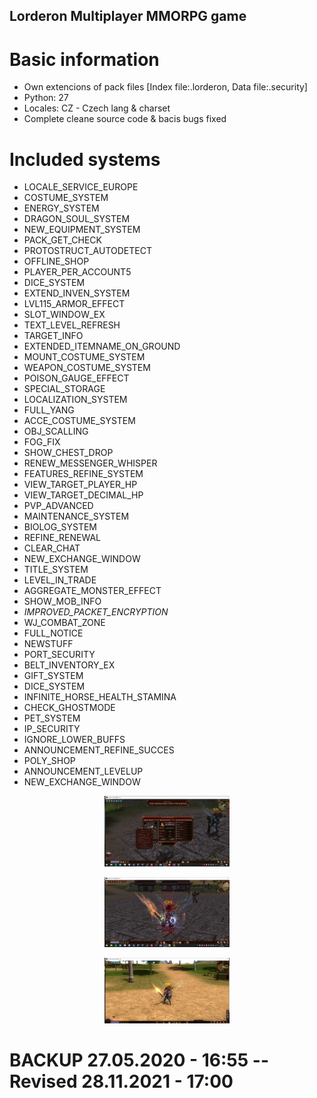 ## Lorderon Multiplayer MMORPG game

# Basic information
- Own extencions of pack files [Index file:.lorderon, Data file:.security]
- Python: 27
- Locales: CZ - Czech lang & charset
- Complete cleane source code & bacis bugs fixed


# Included systems
- LOCALE_SERVICE_EUROPE
- COSTUME_SYSTEM
- ENERGY_SYSTEM
- DRAGON_SOUL_SYSTEM
- NEW_EQUIPMENT_SYSTEM
- PACK_GET_CHECK
- PROTOSTRUCT_AUTODETECT
- OFFLINE_SHOP
- PLAYER_PER_ACCOUNT5
- DICE_SYSTEM
- EXTEND_INVEN_SYSTEM
- LVL115_ARMOR_EFFECT
- SLOT_WINDOW_EX
- TEXT_LEVEL_REFRESH
- TARGET_INFO
- EXTENDED_ITEMNAME_ON_GROUND
- MOUNT_COSTUME_SYSTEM
- WEAPON_COSTUME_SYSTEM
- POISON_GAUGE_EFFECT
- SPECIAL_STORAGE
- LOCALIZATION_SYSTEM
- FULL_YANG
- ACCE_COSTUME_SYSTEM 
- OBJ_SCALLING
- FOG_FIX
- SHOW_CHEST_DROP
- RENEW_MESSENGER_WHISPER
- FEATURES_REFINE_SYSTEM
- VIEW_TARGET_PLAYER_HP
- VIEW_TARGET_DECIMAL_HP
- PVP_ADVANCED
- MAINTENANCE_SYSTEM
- BIOLOG_SYSTEM
- REFINE_RENEWAL
- CLEAR_CHAT
- NEW_EXCHANGE_WINDOW
- TITLE_SYSTEM
- LEVEL_IN_TRADE
- AGGREGATE_MONSTER_EFFECT
- SHOW_MOB_INFO
- _IMPROVED_PACKET_ENCRYPTION_
- WJ_COMBAT_ZONE
- FULL_NOTICE
- NEWSTUFF 
- PORT_SECURITY
- BELT_INVENTORY_EX
- GIFT_SYSTEM
- DICE_SYSTEM
- INFINITE_HORSE_HEALTH_STAMINA
- CHECK_GHOSTMODE
- PET_SYSTEM
- IP_SECURITY 
- IGNORE_LOWER_BUFFS
- ANNOUNCEMENT_REFINE_SUCCES
- POLY_SHOP
- ANNOUNCEMENT_LEVELUP
- NEW_EXCHANGE_WINDOW

<p align="center"><a href="http://becvar.xyz/becwork" target="_blank"><img src="https://github.com/lordbecvold/Lorderon/blob/main/XOthers/Resources/img_1.png" width="200"></a></p>

<p align="center"><a href="http://becvar.xyz/becwork" target="_blank"><img src="https://github.com/lordbecvold/Lorderon/blob/main/XOthers/Resources/img_2.png" width="200"></a></p>

<p align="center"><a href="http://becvar.xyz/becwork" target="_blank"><img src="https://github.com/lordbecvold/Lorderon/blob/main/XOthers/Resources/img_3.png" width="200"></a></p>

# BACKUP 27.05.2020 - 16:55   --    Revised 28.11.2021 - 17:00
